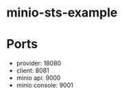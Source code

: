 # minio-sts-example

# Ports
- provider: 18080
- client: 8081
- minio api: 9000
- minio console: 9001